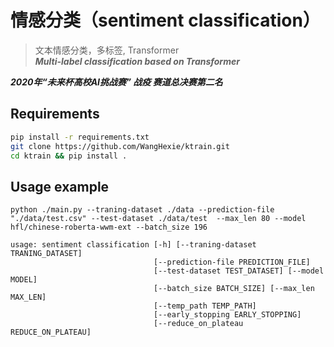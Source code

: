 # 情感分类（sentiment classification）
> 文本情感分类，多标签, Transformer    
***Multi-label classification based on Transformer***      


***2020年“未来杯高校AI挑战赛” 战疫 赛道总决赛第二名***

## Requirements

```sh
pip install -r requirements.txt
git clone https://github.com/WangHexie/ktrain.git
cd ktrain && pip install .
```

## Usage example

```shell script
python ./main.py --traning-dataset ./data --prediction-file "./data/test.csv" --test-dataset ./data/test  --max_len 80 --model hfl/chinese-roberta-wwm-ext --batch_size 196
```

```shell script
usage: sentiment classification [-h] [--traning-dataset TRANING_DATASET]
                                [--prediction-file PREDICTION_FILE]
                                [--test-dataset TEST_DATASET] [--model MODEL]
                                [--batch_size BATCH_SIZE] [--max_len MAX_LEN]
                                [--temp_path TEMP_PATH]
                                [--early_stopping EARLY_STOPPING]
                                [--reduce_on_plateau REDUCE_ON_PLATEAU]

```






